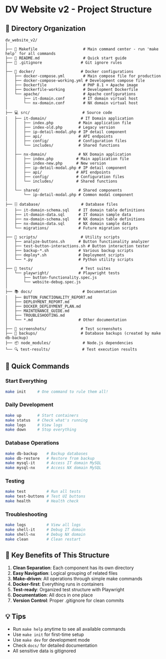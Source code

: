 # DV Website v2 - Project Structure

## 📁 Directory Organization

```
dv_website_v2/
│
├── 🎯 Makefile                    # Main command center - run 'make help' for all commands
├── 📖 README.md                   # Quick start guide
├── 🚫 .gitignore                 # Git ignore rules
│
├── 🐳 docker/                    # Docker configurations
│   ├── docker-compose.yml        # Main compose file for production
│   ├── docker-compose-working.yml # Development compose file
│   ├── Dockerfile                # PHP 8.1 + Apache image
│   ├── Dockerfile-working        # Development Dockerfile
│   └── apache/                   # Apache configurations
│       ├── it-domain.conf        # IT domain virtual host
│       └── nx-domain.conf        # NX domain virtual host
│
├── 💻 src/                       # Source code
│   ├── it-domain/               # IT Domain application
│   │   ├── index.php           # Main application file
│   │   ├── index-old.php       # Legacy version
│   │   ├── ip-detail-modal.php # IP detail component
│   │   ├── api/                # API endpoints
│   │   ├── config/             # Configuration files
│   │   └── includes/           # Shared functions
│   │
│   ├── nx-domain/              # NX Domain application
│   │   ├── index.php          # Main application file
│   │   ├── index-new.php      # New version
│   │   ├── ip-detail-modal.php # IP detail component
│   │   ├── api/               # API endpoints
│   │   ├── config/            # Configuration files
│   │   └── includes/          # Shared functions
│   │
│   └── shared/                 # Shared components
│       └── ip-detail-modal.php # Common modal component
│
├── 🗄️ database/                  # Database files
│   ├── it-domain-schema.sql    # IT domain table definitions
│   ├── it-domain-data.sql      # IT domain sample data
│   ├── nx-domain-schema.sql    # NX domain table definitions
│   ├── nx-domain-data.sql      # NX domain sample data
│   └── migrations/             # Future migration scripts
│
├── 🔧 scripts/                   # Utility scripts
│   ├── analyze-buttons.sh      # Button functionality analyzer
│   ├── test-button-interactions.sh # Button interaction tester
│   ├── backup-*.sh             # Various backup scripts
│   ├── deploy*.sh              # Deployment scripts
│   └── *.py                    # Python utility scripts
│
├── 🧪 tests/                     # Test suites
│   └── playwright/             # Playwright tests
│       ├── button-functionality.spec.js
│       └── website-debug.spec.js
│
├── 📚 docs/                      # Documentation
│   ├── BUTTON_FUNCTIONALITY_REPORT.md
│   ├── DEPLOYMENT_REPORT.md
│   ├── DOCKER_DEPLOYMENT_PLAN.md
│   ├── MAINTENANCE_GUIDE.md
│   ├── TROUBLESHOOTING.md
│   └── *.md                    # Other documentation
│
├── 📸 screenshots/               # Test screenshots
├── 💾 backups/                   # Database backups (created by make db-backup)
├── 📦 node_modules/              # Node.js dependencies
└── 🔍 test-results/              # Test execution results
```

## 🚀 Quick Commands

### Start Everything
```bash
make init     # One command to rule them all!
```

### Daily Development
```bash
make up       # Start containers
make status   # Check what's running
make logs     # View logs
make down     # Stop everything
```

### Database Operations
```bash
make db-backup    # Backup databases
make db-restore   # Restore from backup
make mysql-it     # Access IT domain MySQL
make mysql-nx     # Access NX domain MySQL
```

### Testing
```bash
make test         # Run all tests
make test-buttons # Test UI buttons
make health       # Health check
```

### Troubleshooting
```bash
make logs         # View all logs
make shell-it     # Debug IT domain
make shell-nx     # Debug NX domain
make clean        # Clean restart
```

## 🎯 Key Benefits of This Structure

1. **Clean Separation**: Each component has its own directory
2. **Easy Navigation**: Logical grouping of related files
3. **Make-driven**: All operations through simple make commands
4. **Docker-first**: Everything runs in containers
5. **Test-ready**: Organized test structure with Playwright
6. **Documentation**: All docs in one place
7. **Version Control**: Proper .gitignore for clean commits

## 💡 Tips

- Run `make help` anytime to see all available commands
- Use `make init` for first-time setup
- Use `make dev` for development mode
- Check `docs/` for detailed documentation
- All sensitive data is gitignored